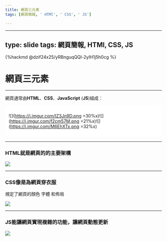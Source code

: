 ```yaml
---
title: 網頁三元素
tags: [網頁簡報, ' HTMl', ' CSS', ' JS']

---
```


---
type: slide
tags: 網頁簡報, HTMl, CSS, JS
---

{%hackmd @dzif24x25/yRBnguqQQl-2ylH1j5h0cg %}

# 網頁三元素

---

網頁通常由**HTML**、**CSS**、**JavaScript** (**JS**)組成：

<div style="background-color: #FFFFFF; border-radius: 1rem; padding: 0.7rem;">
    
![](https://i.imgur.com/IZ3Jn9D.png =30%x)![](https://i.imgur.com/f2cm57M.png =21%x)![](https://i.imgur.com/M6EhXTx.png =32%x)
    
</div>

---

### HTML就是網頁的的主要架構

![](https://i.imgur.com/MwOtEDP.png)

---

### CSS像是為網頁穿衣服
規定了網頁的顏色 字體 和佈局

![](https://i.imgur.com/tlPt9ak.png)

---

### JS能讓網頁實現複雜的功能，讓網頁動態更新

![](https://i.imgur.com/IJOc0Na.gif)
